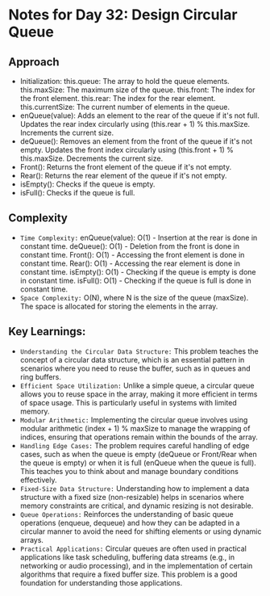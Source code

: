 # Notes for Day 32: Design Circular Queue

## Approach

- Initialization:
  this.queue: The array to hold the queue elements.
  this.maxSize: The maximum size of the queue.
  this.front: The index for the front element.
  this.rear: The index for the rear element.
  this.currentSize: The current number of elements in the queue.
- enQueue(value): Adds an element to the rear of the queue if it's not full.
  Updates the rear index circularly using (this.rear + 1) % this.maxSize.
  Increments the current size.
- deQueue(): Removes an element from the front of the queue if it's not empty.
  Updates the front index circularly using (this.front + 1) % this.maxSize.
  Decrements the current size.
- Front(): Returns the front element of the queue if it's not empty.
- Rear(): Returns the rear element of the queue if it's not empty.
- isEmpty(): Checks if the queue is empty.
- isFull(): Checks if the queue is full.

## Complexity

- `Time Complexity:`
  enQueue(value): O(1) - Insertion at the rear is done in constant time.
  deQueue(): O(1) - Deletion from the front is done in constant time.
  Front(): O(1) - Accessing the front element is done in constant time.
  Rear(): O(1) - Accessing the rear element is done in constant time.
  isEmpty(): O(1) - Checking if the queue is empty is done in constant time.
  isFull(): O(1) - Checking if the queue is full is done in constant time.
- `Space Complexity:` O(N), where N is the size of the queue (maxSize). The space is allocated for storing the elements in the array.

## Key Learnings:

- `Understanding the Circular Data Structure:` This problem teaches the concept of a circular data structure, which is an essential pattern in scenarios where you need to reuse the buffer, such as in queues and ring buffers.
- `Efficient Space Utilization:` Unlike a simple queue, a circular queue allows you to reuse space in the array, making it more efficient in terms of space usage. This is particularly useful in systems with limited memory.
- `Modular Arithmetic:` Implementing the circular queue involves using modular arithmetic (index + 1) % maxSize to manage the wrapping of indices, ensuring that operations remain within the bounds of the array.
- `Handling Edge Cases:` The problem requires careful handling of edge cases, such as when the queue is empty (deQueue or Front/Rear when the queue is empty) or when it is full (enQueue when the queue is full). This teaches you to think about and manage boundary conditions effectively.
- `Fixed-Size Data Structure:` Understanding how to implement a data structure with a fixed size (non-resizable) helps in scenarios where memory constraints are critical, and dynamic resizing is not desirable.
- `Queue Operations:` Reinforces the understanding of basic queue operations (enqueue, dequeue) and how they can be adapted in a circular manner to avoid the need for shifting elements or using dynamic arrays.
- `Practical Applications:` Circular queues are often used in practical applications like task scheduling, buffering data streams (e.g., in networking or audio processing), and in the implementation of certain algorithms that require a fixed buffer size. This problem is a good foundation for understanding those applications.
